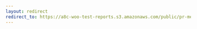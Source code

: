 ```yaml
---
layout: redirect
redirect_to: https://a8c-woo-test-reports.s3.amazonaws.com/public/pr-merge/40720/e2e/index.html
---
```

